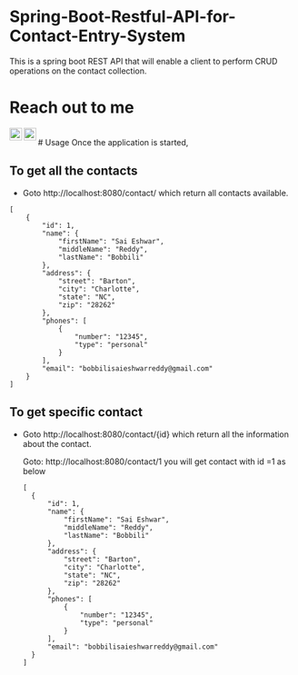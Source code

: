 # Spring-Boot-Restful-API-for-Contact-Entry-System
This is a spring boot REST API that will enable a client to perform CRUD operations on the contact collection.























# Reach out to me
[<img align="left" alt="LinkedIn" width="22px" src="https://cdn.jsdelivr.net/npm/simple-icons@v3/icons/linkedin.svg" />](https://www.linkedin.com/in/sai-eshwar-reddy-bobbili/)
[<img align="left" alt="Gmail" width="22px" src="https://cdn.jsdelivr.net/npm/simple-icons@v3/icons/gmail.svg" />](<mailto:bobbilisaieshwarreddy@gmail.com>)

<br/>
 # Usage 
Once the application is started,

## To get all the contacts   
- Goto http://localhost:8080/contact/ which return all contacts available.

```
[
    {
        "id": 1,
        "name": {
            "firstName": "Sai Eshwar",
            "middleName": "Reddy",
            "lastName": "Bobbili"
        },
        "address": {
            "street": "Barton",
            "city": "Charlotte",
            "state": "NC",
            "zip": "28262"
        },
        "phones": [
            {
                "number": "12345",
                "type": "personal"
            }
        ],
        "email": "bobbilisaieshwarreddy@gmail.com"
    }
]
```

## To get specific contact   
- Goto http://localhost:8080/contact/{id} which return all the information about the contact.

  Goto: http://localhost:8080/contact/1 you will get contact with id =1 as below
  
  ```
  [
    {
        "id": 1,
        "name": {
            "firstName": "Sai Eshwar",
            "middleName": "Reddy",
            "lastName": "Bobbili"
        },
        "address": {
            "street": "Barton",
            "city": "Charlotte",
            "state": "NC",
            "zip": "28262"
        },
        "phones": [
            {
                "number": "12345",
                "type": "personal"
            }
        ],
        "email": "bobbilisaieshwarreddy@gmail.com"
    }
  ]
  ```

